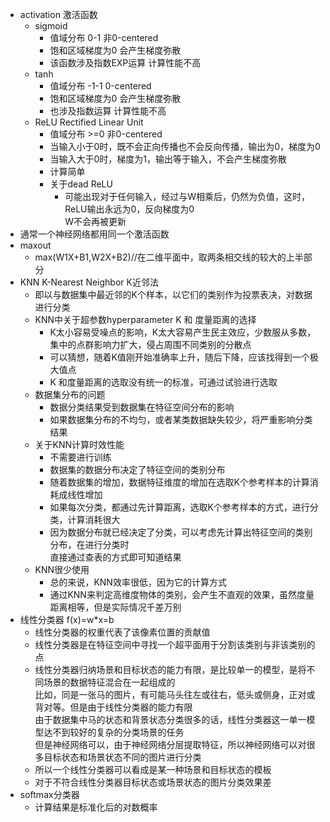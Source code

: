 - activation 激活函数  
  - sigmoid
    - 值域分布 0-1 非0-centered  
    - 饱和区域梯度为0 会产生梯度弥散  
    - 该函数涉及指数EXP运算 计算性能不高  
  - tanh
    - 值域分布 -1-1 0-centered  
    - 饱和区域梯度为0 会产生梯度弥散  
    - 也涉及指数运算 计算性能不高  
  - ReLU Rectified Linear Unit  
    - 值域分布 >=0  非0-centered  
    - 当输入小于0时，既不会正向传播也不会反向传播，输出为0，梯度为0  
    - 当输入大于0时，梯度为1，输出等于输入，不会产生梯度弥散  
    - 计算简单  
    - 关于dead ReLU
      - 可能出现对于任何输入，经过与W相乘后，仍然为负值，这时，ReLU输出永远为0，反向梯度为0  
        W不会再被更新  
 - 通常一个神经网络都用同一个激活函数  
 - maxout
    - max(W1X+B1,W2X+B2)//在二维平面中，取两条相交线的较大的上半部分  
- KNN K-Nearest Neighbor K近邻法    
  - 即以与数据集中最近邻的K个样本，以它们的类别作为投票表决，对数据进行分类  
  - KNN中关于超参数hyperparameter K 和 度量距离的选择  
    - K太小容易受噪点的影响，K太大容易产生民主效应，少数服从多数，集中的点群影响力扩大，侵占周围不同类别的分散点  
    - 可以猜想，随着K值刚开始准确率上升，随后下降，应该找得到一个极大值点  
    - K 和度量距离的选取没有统一的标准，可通过试验进行选取  
  - 数据集分布的问题  
    - 数据分类结果受到数据集在特征空间分布的影响  
    - 如果数据集分布的不均匀，或者某类数据缺失较少，将严重影响分类结果    
  - 关于KNN计算时效性能  
    - 不需要进行训练  
    - 数据集的数据分布决定了特征空间的类别分布  
    - 随着数据集的增加，数据特征维度的增加在选取K个参考样本的计算消耗成线性增加  
    - 如果每次分类，都通过先计算距离，选取K个参考样本的方式，进行分类，计算消耗很大  
    - 因为数据分布就已经决定了分类，可以考虑先计算出特征空间的类别分布，在进行分类时  
      直接通过查表的方式即可知道结果  
  - KNN很少使用  
    - 总的来说，KNN效率很低，因为它的计算方式  
    - 通过KNN来判定高维度物体的类别，会产生不直观的效果，虽然度量距离相等，但是实际情况千差万别    
- 线性分类器 f(x)=w*x=b  
  - 线性分类器的权重代表了该像素位置的贡献值  
  - 线性分类器是在特征空间中寻找一个超平面用于分割该类别与非该类别的点  
  - 线性分类器归纳场景和目标状态的能力有限，是比较单一的模型，是将不同场景的数据特征混合在一起组成的  
    比如，同是一张马的图片，有可能马头往左或往右，低头或侧身，正对或背对等。但是由于线性分类器的能力有限  
    由于数据集中马的状态和背景状态分类很多的话，线性分类器这一单一模型达不到较好的复杂的分类场景的任务  
    但是神经网络可以，由于神经网络分层提取特征，所以神经网络可以对很多目标状态和场景状态不同的图片进行分类  
  - 所以一个线性分类器可以看成是某一种场景和目标状态的模板  
  - 对于不符合线性分类器目标状态或场景状态的图片分类效果差  
- softmax分类器  
  - 计算结果是标准化后的对数概率  
